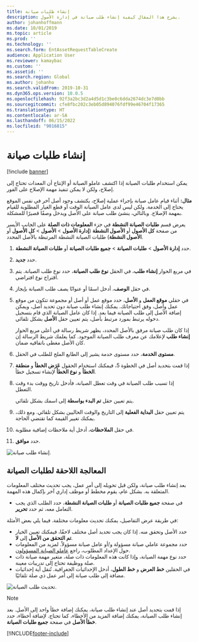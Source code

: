 ```yaml
---
title: إنشاء طلبات صيانة
description: يشرح هذا المقال كيفية إنشاء طلب صيانة في إدارة الأصول.
author: johanhoffmann
ms.date: 10/01/2019
ms.topic: article
ms.prod: ''
ms.technology: ''
ms.search.form: EntAssetRequestTableCreate
audience: Application User
ms.reviewer: kamaybac
ms.custom: ''
ms.assetid: ''
ms.search.region: Global
ms.author: johanho
ms.search.validFrom: 2019-10-31
ms.dyn365.ops.version: 10.0.5
ms.openlocfilehash: 92f3a2bc3d2a4d5d1c3be0c6dda2674dc3e7d0bb
ms.sourcegitcommit: cfe8fbc202c3eb05d894076fdf99e46704f17365
ms.translationtype: HT
ms.contentlocale: ar-SA
ms.lasthandoff: 06/15/2022
ms.locfileid: "9016815"
---
```

# <a name="create-maintenance-requests"></a>إنشاء طلبات صيانة

[!include [banner](../../includes/banner.md)]

 

يمكن استخدام طلبات الصيانة إذا اكتشف عاملو الصيانة أو الإنتاج أن المعدات تحتاج إلى إصلاح، ولكن لا يمكن تنفيذ مهمة الإصلاح على الفور.

**مثال:** أثناء قيام عامل صيانة بإجراء عملية إصلاح، يكتشف وجود أصل آخر في نفس الموقع يحتاج إلى الخدمة. ولكن ليس لدى عامل الصيانة الوقت أو قطع الغيار المطلوبة للقيام بمهمة الإصلاح. وبالتالي، ينشئ طلب صيانة على الأصل ويدخل وصفًا قصيرًا للمشكلة.

يعرض قسم **طلبات الصيانة النشطة** في جزء **المعلومات ذات الصلة‬** على الجانب الأيسر من صفحة **كل الأصول** أو **الأصول النشطة** (**إدارة الأصول** \> **الأصول** \> **كل الأصول** أو **الأصول النشطة**) طلبات الصيانة النشطة المرتبطة بالأصل المحدد.

1. حدد **إدارة الأصول** \> **طلبات الصيانة** \> **جميع طلبات الصيانة** أو **طلبات الصيانة النشطة**.
2. حدد **جديد**.
3. في مربع الحوار **إنشاء طلب**، في الحقل **نوع طلب الصيانة**، حدد نوع طلب الصيانة. يتم اقتراح نوع افتراضي.
4. في حقل **الوصف**، أدخل اسمًا أو عنوانًا يصف طلب الصيانة بإيجاز.
5. في حقلي **موقع العمل** و **الأصل**، حدد موقع عمل أو أصل أو مجموعة تتكون من موقع عمل وأصل، وفق احتياجاتك. يمكنك إنشاء طلب صيانة دون تحديد أصل، ويمكن إضافة الأصل إلى طلب الصيانة فيما بعد. إذا كان عامل الصيانة الذي قام بتسجيل دخوله يرتبط بمورد مرتبط بأصل، يتم تعيين حقل **الأصل** بشكل تلقائي.

    إذا كان طلب صيانة مرفق بالأصل المحدد، يظهر شريط رسالة في أعلى مربع الحوار **إنشاء طلب** لإعلامك عن معرف طلب الصيانة الموجود. كما يعلمك شريط الرسالة إن كان الأصل مغطى باتفاقيه ضمان.

6. في الحقل‏‎ **مستوى الخدمة**، حدد مستوى خدمة يشير إلى الطابع الملح للطلب.
7. إذا قمت بتحديد أصل في الخطوة 5، فيمكنك استخدام الحقول **عَرَض الخطأ** و **منطقة الخطأ** و **نوع الخطأ** لإنشاء تسجيل خطأ.
8. إذا تسبب طلب الصيانة في وقت تعطل الصيانة، فأدخل تاريخ ووقت بدء وقت التعطل.

    يتم تعيين حقل **تم البدء بواسطة** إلى اسمك بشكل تلقائي.

10. يتم تعيين حقل **البداية الفعلية‬** إلى التاريخ والوقت الحاليين بشكل تلقائي. ومع ذلك، يمكنك تغيير القيمة كما تقتضي الحاجة.
11. في حقل **الملاحظات**، أدخل أية ملاحظات إضافية مطلوبة.
12. حدد **موافق**.

![إنشاء طلب صيانة.](media/03-manage-maintenance-requests.png)

## <a name="subsequent-processing-of-maintenance-requests"></a>المعالجة اللاحقة لطلبات الصيانة

بعد إنشاء طلب صيانة، ولكن قبل تحويله إلى أمر عمل، يجب تحديث مختلف المعلومات المتعلقة به. بشكل عام، يقوم مخطط أو موظف إداري آخر بإكمال هذه المهمة.

- في صفحة **جميع طلبات الصيانة** أو **طلبات الصيانة النشطة**، حدد الطلب الذي يجب التعامل معه، ثم حدد **تحرير**.

في طريقة عرض التفاصيل، يمكنك تحديث معلومات مختلفة. فيما يلي بعض الأمثلة:

- حدد الأصل وتحقق منه. إذا كان يجب تحديد أصل مختلف لاحقًا، فيمكنك تعيين الخيار **تم التحقق من الأصل** إلى **لا**.
- حدد مجموعة عاملي صيانة مسؤولة و/أو عامل صيانة مسؤولاً. لمزيد من المعلومات حول الإعداد المطلوب، راجع [عاملو الصيانة المسؤولون‬](../setup-for-maintenance-requests/responsible-workers.md).
- حدد نوع مهمة الصيانة، وإذا كانت هذه المعلومات ذات صلة، متغير مهمة صيانة ذات صلة ووظيفة تحتاج إلى تدريبات معينة.
- في الحقلين **خط العرض** و **خط الطول**، أدخل الإحداثيات الجغرافية. تُنقل أية إحداثيات مضافة إلى طلب صيانة إلى أمر عمل ذي صلة تلقائيًا. 

![تحديث طلب الصيانة.](media/04-manage-maintenance-requests.png)

> [!NOTE]
> إذا قمت بتحديد أصل عند إنشاء طلب صيانة، يمكنك إضافة خطأ واحد إلى الأصل. بعد إنشاء طلب الصيانة، يمكنك إضافة المزيد من الأخطاء، كما تحتاج. لإضافة أخطاء، حدد **خطأ الأصل** في صفحة **جميع طلبات الصيانة**.


[!INCLUDE[footer-include](../../../includes/footer-banner.md)]